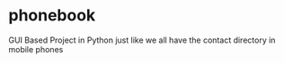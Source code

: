 # phonebook

GUI Based Project in Python just like we all have the contact directory in mobile phones
